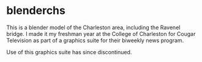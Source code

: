 blenderchs
==========

This is a blender model of the Charleston area, including the Ravenel bridge. I made it my freshman year at the College of Charleston for Cougar Television as part of a graphics suite for their biweekly news program.

Use of this graphics suite has since discontinued.
